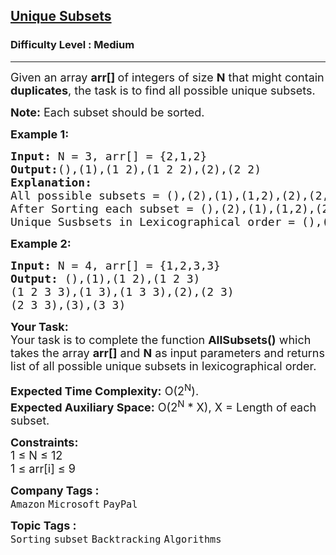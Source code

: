 <h2><a href="https://www.geeksforgeeks.org/problems/subsets-1587115621/1?page=1&category=Backtracking&difficulty=Easy,Medium&sortBy=submissions">Unique Subsets</a></h2><h3>Difficulty Level : Medium</h3><hr><div class="problems_problem_content__Xm_eO"><p><span style="font-size:18px">Given an array <strong>arr[]</strong><strong> </strong>of integers&nbsp;of size <strong>N</strong> that might contain <strong>duplicates</strong>, the task is to find all possible unique subsets.</span></p>

<p><span style="font-size:18px"><strong>Note:</strong> Each subset should be sorted.</span></p>

<p><span style="font-size:18px"><strong>Example 1:</strong></span></p>

<pre><span style="font-size:18px"><strong>Input: </strong>N = 3, arr[] = {2,1,2}
<strong>Output:</strong>(),(1),(1 2),(1 2 2),(2),(2 2)</span>
<span style="font-size:18px"><strong>Explanation: </strong>
All possible subsets = (),(2),(1),(1,2),(2),(2,2),(2,1),(2,1,2)
After Sorting each subset = (),(2),(1),(1,2),(2),(2,2),(1,2),(1,2,2) 
Unique Susbsets in Lexicographical order = (),(1),(1,2),(1,2,2),(2),(2,2)</span>
</pre>

<p><span style="font-size:18px"><strong>Example 2:</strong></span></p>

<pre><span style="font-size:18px"><strong>Input: </strong>N = 4, arr[] = {1,2,3,3}
<strong>Output: </strong>(),(1),(1 2),(1 2 3)
(1 2 3 3),(1 3),(1 3 3),(2),(2 3)
(2 3 3),(3),(3 3)</span></pre>

<p><span style="font-size:18px"><strong>Your Task:</strong><br>
Your task is to complete the function <strong>AllSubsets()</strong>&nbsp;which takes the array <strong>arr[]</strong> and <strong>N</strong> as input parameters and returns list of&nbsp;all possible unique subsets in lexicographical order.&nbsp;</span></p>

<p><span style="font-size:18px"><strong>Expected Time Complexity:</strong>&nbsp;O(2<sup>N</sup>).<br>
<strong>Expected Auxiliary Space:</strong>&nbsp;O(2<sup>N</sup>&nbsp;* X), X = Length of each subset.</span></p>

<p><span style="font-size:18px"><strong>Constraints:</strong><br>
1 ≤ N ≤ 12</span><br>
<span style="font-size:18px">1 ≤ arr[i] ≤ 9</span></p>
</div><p><span style=font-size:18px><strong>Company Tags : </strong><br><code>Amazon</code>&nbsp;<code>Microsoft</code>&nbsp;<code>PayPal</code>&nbsp;<br><p><span style=font-size:18px><strong>Topic Tags : </strong><br><code>Sorting</code>&nbsp;<code>subset</code>&nbsp;<code>Backtracking</code>&nbsp;<code>Algorithms</code>&nbsp;